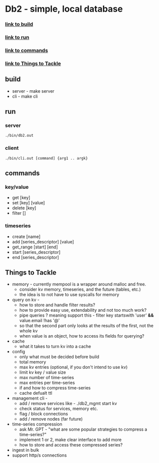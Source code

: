 # Db2 - simple, local database

### [link to build](#build)
### [link to run](#run)
### [link to commands](#commands)
### [link to Things to Tackle](#things-to-tackle)

## build
- server - make server
- cli - make cli

## run
### server
```bash
./bin/db2.out
```

### client
```
./bin/cli.out [command] {arg1 .. argk}
```

## commands
### key/value
- get [key]
- set [key] [value]
- delete [key]
- filter []
### timeseries
- create [name]
- add [series_descriptor] [value]
- get_range [start] [end]
- start [series_descriptor]
- end [series_descriptor]


## Things to Tackle
* memory - currently mempool is a wrapper around malloc and free. 
    - consider kv memory, timeseries, and the future (tables, etc.)
    - the idea is to not have to use syscalls for memory
* query on kv - 
    - how to store and handle filter results?
    - how to provide easy use, extendability and not too much work?
    - pipe queries ? meaning support this - filter key startswith 'user' <strong>&&</strong> value.email !has '@'
    - so that the second part only looks at the results of the first, not the whole kv
    - when value is an object, how to access its fields for querying?
* cache
    - what it takes to turn kv into a cache
* config
    - only what must be decided before build 
    - total memory
    - max kv entries (optional, if you don't intend to use kv)
    - limit kv key / value size 
    - max number of time-series
    - max entries per time-series
    - if and how to compress time-series
    - cache defualt ttl
* management cli - 
    - add / remove services like - ./db2_mgmt start kv
    - check status for services, memory etc.
    - flag / block connections
    - add / remove nodes (far future)
* time-series compression
    - ask Mr. GPT - "what are some popular strategies to compress a time-series?"
    - implement 1 or 2, make clear interface to add more
    - how to store and access these compressed series?
* ingest in bulk
* support http/s connections